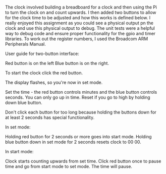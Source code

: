 
The clock involved building a breadboard for a clock and then using the Pi to turn the clock on and count upwards. I then added two buttons to allow for the clock time to be adjusted and how this works is defined below. I really enjoyed this assignment as you could see a physical output pn the clock and use this physical output to debug. The unit tests were a helpful way to debug code and ensure proper functionality for the gpio and timer libraries. To work out the register numbers, I used the Broadcom ARM Peripherals Manual.

User guide for two-button interface:

Red button is on the left
Blue button is on the right.

To start the clock click the red button.

The display flashes, so you're now in set mode.

Set the time - the red button controls minutes and the blue button controls seconds. You can only go up in time.
Reset if you go to high by holding down blue button.

Don't click each button for too long because holding the buttons down for at least 2 seconds has special functionality.

In set mode:

Holding red button for 2 seconds or more goes into start mode.
Holding blue button down in set mode for 2 seconds resets clock to 00 00.

In start mode:

Clock starts counting upwards from set time.
Click red button once to pause time and go from start mode to set mode. The time will pause.
